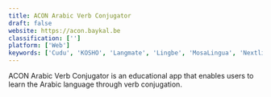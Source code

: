 ```yaml
---
title: ACON Arabic Verb Conjugator
draft: false 
website: https://acon.baykal.be
classification: ['']
platform: ['Web']
keywords: ['Cudu', 'KOSHO', 'Langmate', 'Lingbe', 'MosaLingua', 'Nextlingua', 'Preply', 'Wlingua']
---
```

ACON Arabic Verb Conjugator is an educational app that enables users to learn the Arabic language through verb conjugation.